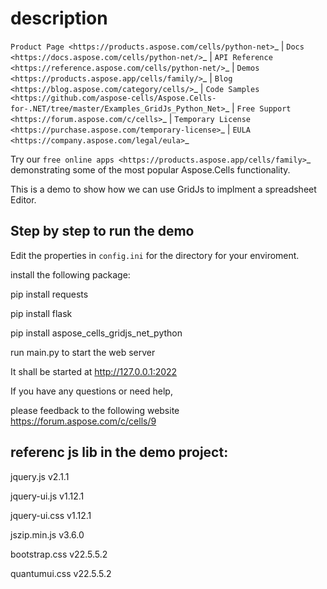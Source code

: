 description 
==================================


`Product Page <https://products.aspose.com/cells/python-net>`_ | `Docs <https://docs.aspose.com/cells/python-net/>`_ | `API Reference <https://reference.aspose.com/cells/python-net/>`_ | `Demos <https://products.aspose.app/cells/family/>`_ | `Blog <https://blog.aspose.com/category/cells/>`_ | `Code Samples <https://github.com/aspose-cells/Aspose.Cells-for-.NET/tree/master/Examples_GridJs_Python_Net>`_ | `Free Support <https://forum.aspose.com/c/cells>`_ | `Temporary License <https://purchase.aspose.com/temporary-license>`_ | `EULA <https://company.aspose.com/legal/eula>`_

Try our `free online apps <https://products.aspose.app/cells/family>`_ demonstrating some of the most popular Aspose.Cells functionality.

This is a  demo to show how we can use GridJs to implment a spreadsheet Editor.

## Step by step to run the demo
Edit the properties in `config.ini` for the directory for your enviroment.

install the following package:

pip install requests

pip install flask

pip install aspose_cells_gridjs_net_python

run main.py to start the web server

It shall be started at http://127.0.0.1:2022

If you have any questions or need help,

please feedback to the following website https://forum.aspose.com/c/cells/9 

## referenc js lib  in the demo project:
jquery.js    v2.1.1

jquery-ui.js v1.12.1 

jquery-ui.css v1.12.1 

jszip.min.js v3.6.0 

bootstrap.css   v22.5.5.2

quantumui.css   v22.5.5.2
